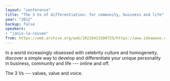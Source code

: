 ```yaml
---
layout: "conference"
title: "The 3 Vs of differentiation: for community, business and life"
year: "2012"
backup: false
speakers:
- "janis-la-couvee"
from: https://web.archive.org/web/20210413200729/https://www.ideawave.ca/2012-conference/the-3-vs-of-differentiation-for-community-business-and-life
---
```


In a world increasingly obsessed with celebrity culture and homogeneity,
discover a simple way to develop and differentiate your unique personality in
business, community and life --- online and off.

The 3 Vs --- values, value and voice.

